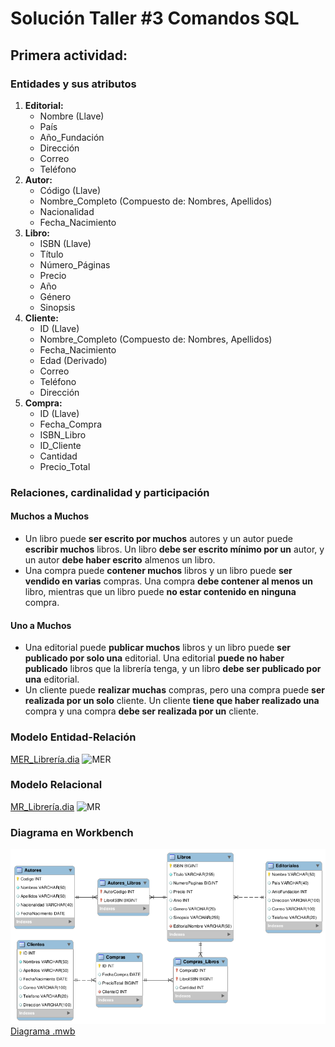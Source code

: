 # Solución Taller #3 Comandos SQL

## Primera actividad:

### Entidades y sus atributos

1. **Editorial:**
   - Nombre (Llave)
   - País
   - Año_Fundación
   - Dirección
   - Correo
   - Teléfono
2. **Autor:**
   - Código (Llave)
   - Nombre_Completo (Compuesto de: Nombres, Apellidos)
   - Nacionalidad
   - Fecha_Nacimiento
3. **Libro:**
   - ISBN (Llave)
   - Título
   - Número_Páginas
   - Precio
   - Año
   - Género
   - Sinopsis
4. **Cliente:**
   - ID (Llave)
   - Nombre_Completo (Compuesto de: Nombres, Apellidos)
   - Fecha_Nacimiento
   - Edad (Derivado)
   - Correo
   - Teléfono
   - Dirección
5. **Compra:**
   - ID (Llave)
   - Fecha_Compra
   - ISBN_Libro
   - ID_Cliente
   - Cantidad
   - Precio_Total

### Relaciones, cardinalidad y participación

#### Muchos a Muchos

- Un libro puede **ser escrito por muchos** autores y un autor puede **escribir muchos** libros. Un libro **debe ser escrito mínimo por un** autor, y un autor **debe haber escrito** almenos un libro.
- Una compra puede **contener muchos** libros y un libro puede **ser vendido en varias** compras. Una compra **debe contener al menos un** libro, mientras que un libro puede **no estar contenido en ninguna** compra.

#### Uno a Muchos

- Una editorial puede **publicar muchos** libros y un libro puede **ser publicado por solo una** editorial. Una editorial **puede no haber publicado** libros que la librería tenga, y un libro **debe ser publicado por una** editorial.
- Un cliente puede **realizar muchas** compras, pero una compra puede **ser realizada por un solo** cliente. Un cliente **tiene que haber realizado una** compra y una compra **debe ser realizada por un** cliente.

### Modelo Entidad-Relación

[MER_Librería.dia](./MER_Librería.dia)
![MER](./MER_Librería.png)

### Modelo Relacional

[MR_Librería.dia](./MR_Librería.dia)
![MR](./MR_Librería.png)

### Diagrama en Workbench

![DW](./ModeloWorkbench_Libreria.png)
[Diagrama .mwb](./ModeloWorkbench_Libreria.mwb)
